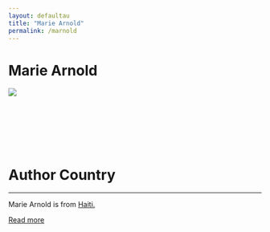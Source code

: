 ```yaml
---
layout: defaultau
title: "Marie Arnold"
permalink: /marnold
---
```

<!-- partial:index.partial.html -->
<div class="content">
    <h1>Marie Arnold</h1>
    <div class="quote">
        <div><img src="https://i.harperapps.com/authors/72557/x500.JPG" class="logo"></div>
    </div>
    <div class="timeline">
        <div style="padding-bottom:100px;"></div>
        <div class="block">
            <div class="date right"><p class="right"> </p></div>
            <div class="dot"></div>
            <div class="left first">
            <div class="author_country">
                <h1>Author Country</h1><hr>
          <div class="aclocation">  <p> Marie Arnold is from <a href="http://localhost:4000/5">Haiti.</a></p></div>
              <div class="acreadmore">  <a href="#" target="_blank">Read more</a></div>
            </div>
            </div>
        </div>
